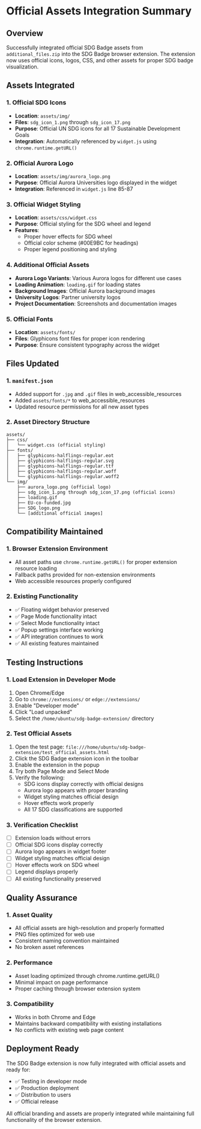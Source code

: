 
# Official Assets Integration Summary

## Overview
Successfully integrated official SDG Badge assets from `additional_files.zip` into the SDG Badge browser extension. The extension now uses official icons, logos, CSS, and other assets for proper SDG badge visualization.

## Assets Integrated

### 1. Official SDG Icons
- **Location**: `assets/img/`
- **Files**: `sdg_icon_1.png` through `sdg_icon_17.png`
- **Purpose**: Official UN SDG icons for all 17 Sustainable Development Goals
- **Integration**: Automatically referenced by `widget.js` using `chrome.runtime.getURL()`

### 2. Official Aurora Logo
- **Location**: `assets/img/aurora_logo.png`
- **Purpose**: Official Aurora Universities logo displayed in the widget
- **Integration**: Referenced in `widget.js` line 85-87

### 3. Official Widget Styling
- **Location**: `assets/css/widget.css`
- **Purpose**: Official styling for the SDG wheel and legend
- **Features**:
  - Proper hover effects for SDG wheel
  - Official color scheme (#00E9BC for headings)
  - Proper legend positioning and styling

### 4. Additional Official Assets
- **Aurora Logo Variants**: Various Aurora logos for different use cases
- **Loading Animation**: `loading.gif` for loading states
- **Background Images**: Official Aurora background images
- **University Logos**: Partner university logos
- **Project Documentation**: Screenshots and documentation images

### 5. Official Fonts
- **Location**: `assets/fonts/`
- **Files**: Glyphicons font files for proper icon rendering
- **Purpose**: Ensure consistent typography across the widget

## Files Updated

### 1. `manifest.json`
- Added support for `.jpg` and `.gif` files in web_accessible_resources
- Added `assets/fonts/*` to web_accessible_resources
- Updated resource permissions for all new asset types

### 2. Asset Directory Structure
```
assets/
├── css/
│   └── widget.css (official styling)
├── fonts/
│   ├── glyphicons-halflings-regular.eot
│   ├── glyphicons-halflings-regular.svg
│   ├── glyphicons-halflings-regular.ttf
│   ├── glyphicons-halflings-regular.woff
│   └── glyphicons-halflings-regular.woff2
└── img/
    ├── aurora_logo.png (official logo)
    ├── sdg_icon_1.png through sdg_icon_17.png (official icons)
    ├── loading.gif
    ├── EU-co-funded.jpg
    ├── SDG_logo.png
    └── [additional official images]
```

## Compatibility Maintained

### 1. Browser Extension Environment
- All asset paths use `chrome.runtime.getURL()` for proper extension resource loading
- Fallback paths provided for non-extension environments
- Web accessible resources properly configured

### 2. Existing Functionality
- ✅ Floating widget behavior preserved
- ✅ Page Mode functionality intact
- ✅ Select Mode functionality intact
- ✅ Popup settings interface working
- ✅ API integration continues to work
- ✅ All existing features maintained

## Testing Instructions

### 1. Load Extension in Developer Mode
1. Open Chrome/Edge
2. Go to `chrome://extensions/` or `edge://extensions/`
3. Enable "Developer mode"
4. Click "Load unpacked"
5. Select the `/home/ubuntu/sdg-badge-extension/` directory

### 2. Test Official Assets
1. Open the test page: `file:///home/ubuntu/sdg-badge-extension/test_official_assets.html`
2. Click the SDG Badge extension icon in the toolbar
3. Enable the extension in the popup
4. Try both Page Mode and Select Mode
5. Verify the following:
   - SDG icons display correctly with official designs
   - Aurora logo appears with proper branding
   - Widget styling matches official design
   - Hover effects work properly
   - All 17 SDG classifications are supported

### 3. Verification Checklist
- [ ] Extension loads without errors
- [ ] Official SDG icons display correctly
- [ ] Aurora logo appears in widget footer
- [ ] Widget styling matches official design
- [ ] Hover effects work on SDG wheel
- [ ] Legend displays properly
- [ ] All existing functionality preserved

## Quality Assurance

### 1. Asset Quality
- All official assets are high-resolution and properly formatted
- PNG files optimized for web use
- Consistent naming convention maintained
- No broken asset references

### 2. Performance
- Asset loading optimized through chrome.runtime.getURL()
- Minimal impact on page performance
- Proper caching through browser extension system

### 3. Compatibility
- Works in both Chrome and Edge
- Maintains backward compatibility with existing installations
- No conflicts with existing web page content

## Deployment Ready

The SDG Badge extension is now fully integrated with official assets and ready for:
- ✅ Testing in developer mode
- ✅ Production deployment
- ✅ Distribution to users
- ✅ Official release

All official branding and assets are properly integrated while maintaining full functionality of the browser extension.
